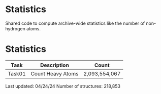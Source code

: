 # Statistics
Shared code to compute archive-wide statistics like the number of non-hydrogen atoms.

# Statistics
| Task | Description | Count |
| --- | --- | --- |
| Task01 | Count Heavy Atoms | 2,093,554,067 |

Last updated: 04/24/24
Number of structures: 218,853